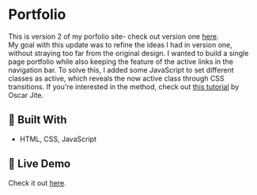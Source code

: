 # Portfolio
This is version 2 of my porfolio site- check out version one [here](https://github.com/cjwe/portfolio-website). <br> My goal with this update was to refine the ideas I had in version one, without straying too far from the original design. I wanted to build a single page portfolio while also keeping the feature of the active links in the navigation bar. To solve this, I added some JavaScript to set different classes as active, which reveals the now active class through CSS transitions. If you're interested in the method, check out [this tutorial](https://alvarotrigo.com/blog/css-animations-scroll/) by Oscar Jite. 

## 🔨 Built With 
- HTML, CSS, JavaScript

## 🌱 Live Demo 
Check it out [here](https://christawester.ink/).
